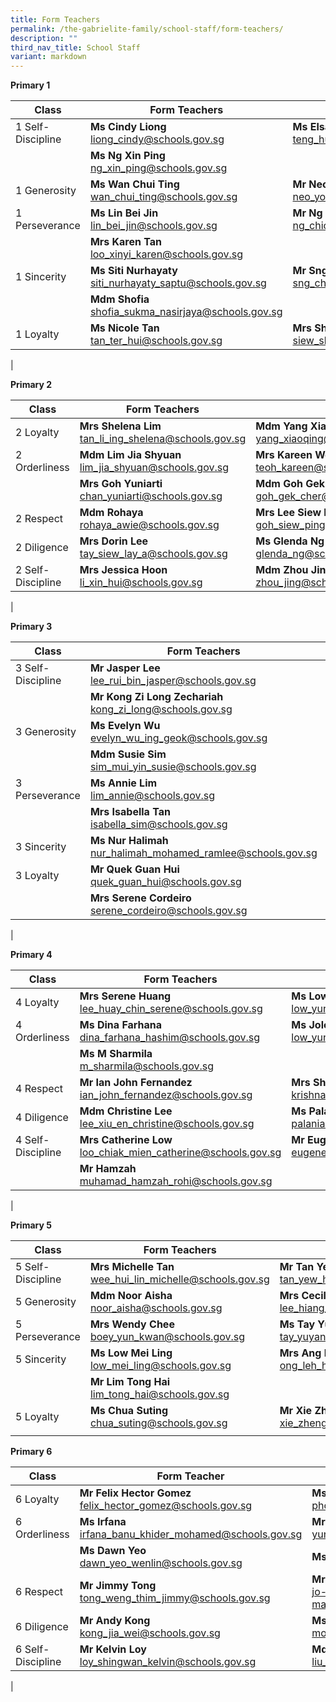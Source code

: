```yaml
---
title: Form Teachers
permalink: /the-gabrielite-family/school-staff/form-teachers/
description: ""
third_nav_title: School Staff
variant: markdown
---
```

**Primary 1**

| Class | Form Teachers | |
|---|---|---|
| 1 Self-Discipline    | **Ms Cindy Liong**<br>liong_cindy@schools.gov.sg | **Ms Elsa Teng**<br>teng_hui_khim_elsa@schools.gov.sg |
| |**Ms Ng Xin Ping**<br>ng_xin_ping@schools.gov.sg | |
| 1 Generosity | **Ms Wan Chui Ting**<br>wan_chui_ting@schools.gov.sg | **Mr Neo Yong Teck**<br>neo_yong_teck@schools.gov.sg  |
| 1 Perseverance | **Ms Lin Bei Jin**<br>lin_bei_jin@schools.gov.sg | **Mr Ng Chiong Hoe**<br>ng_chiong_hoe@schools.gov.sg |
| | **Mrs Karen Tan**<br>loo_xinyi_karen@schools.gov.sg | |
| 1 Sincerity | **Ms Siti Nurhayaty**<br>siti_nurhayaty_saptu@schools.gov.sg | **Mr Sng Cheng Kiang**<br>sng_cheng_kiang@schools.gov.sg |
| | **Mdm Shofia**<br>shofia_sukma_nasirjaya@schools.gov.sg |
| 1 Loyalty | **Ms Nicole Tan**<br>tan_ter_hui@schools.gov.sg | **Mrs Sheryl Toh**<br>siew_sheryl@schools.gov.sg |
|

**Primary 2** 

| Class | Form Teachers | |
|---|---|---|
| 2 Loyalty | **Mrs Shelena Lim**<br>tan_li_ing_shelena@schools.gov.sg | **Mdm Yang Xiaoqing**<br>yang_xiaoqing@schools.gov.sg |
| 2 Orderliness | **Mdm Lim Jia Shyuan**<br>lim_jia_shyuan@schools.gov.sg | **Mrs Kareen Wong**<br>teoh_kareen@schools.gov.sg |
| | **Mrs Goh Yuniarti**<br>chan_yuniarti@schools.gov.sg | **Mdm Goh Gek Cher**<br>goh_gek_cher@schools.gov.sg |
| 2 Respect | **Mdm Rohaya**<br>rohaya_awie@schools.gov.sg | **Mrs Lee Siew Ping**<br>goh_siew_ping@schools.gov.sg | |
| 2 Diligence | **Mrs Dorin Lee**<br>tay_siew_lay_a@schools.gov.sg | **Ms Glenda Ng**<br>glenda_ng@schools.gov.sg |
| 2 Self-Discipline | **Mrs Jessica Hoon**<br>li_xin_hui@schools.gov.sg | **Mdm Zhou Jing**<br>zhou_jing@schools.gov.sg |
|

**Primary 3**

| Class | Form Teachers | |
|---|---|---|
| 3 Self-Discipline | **Mr Jasper Lee**<br>lee_rui_bin_jasper@schools.gov.sg | **Mdm Chitra**<br>chitra_devi_kasiviswanathan@schools.gov.sg |
| | **Mr Kong Zi Long Zechariah**<br>kong_zi_long@schools.gov.sg | |
| 3 Generosity | **Ms Evelyn Wu**<br>evelyn_wu_ing_geok@schools.gov.sg | **Ms Ren Ting**<br>ren_ting@schools.gov.sg |
| | **Mdm Susie Sim**<br>sim_mui_yin_susie@schools.gov.sg | |
| 3 Perseverance | **Ms Annie Lim**<br>lim_annie@schools.gov.sg | **Mrs Cecilia Wong**<br>ang_lay_ngo@schools.gov.sg |
| | **Mrs Isabella Tan**<br>isabella_sim@schools.gov.sg | **Ms Lucy Tan**<br>tan_li_hiang_lucy_A@schools.gov.sg  | |
| 3 Sincerity | **Ms Nur Halimah**<br>nur_halimah_mohamed_ramlee@schools.gov.sg | **Mr Sean De Silva**<br>sean_de_silva@schools.gov.sg |
| 3 Loyalty | **Mr Quek Guan Hui**<br>quek_guan_hui@schools.gov.sg | **Mdm Nisfawati**<br>nisfawati_md_zainuddin@schools.gov.sg | 
| | **Mrs Serene Cordeiro**<br>serene_cordeiro@schools.gov.sg | |
|

**Primary 4**

| Class | Form Teachers | |
|---|---|---|
| 4 Loyalty | **Mrs Serene Huang**<br>lee_huay_chin_serene@schools.gov.sg | **Ms Low Yun Hui**<br>low_yun_hui@schools.gov.sg |
| 4 Orderliness | **Ms Dina Farhana**<br>dina_farhana_hashim@schools.gov.sg | **Ms Jolene Low**<br>low_yun_yi_jolene@schools.gov.sg |
| | **Ms M Sharmila**<br>m_sharmila@schools.gov.sg |  |
| 4 Respect | **Mr Ian John Fernandez**<br>ian_john_fernandez@schools.gov.sg | **Mrs Shankar**<br>krishnaveni_ramasamy@schools.gov.sg
| 4 Diligence | **Mdm Christine Lee**<br>lee_xiu_en_christine@schools.gov.sg | **Ms Palani**<br>palaniammal_murugiah@schools.gov.sg | |
| 4 Self-Discipline | **Mrs Catherine Low**<br>loo_chiak_mien_catherine@schools.gov.sg | **Mr Eugene Lim**<br>eugene_lim_A@schools.gov.sg |
| | **Mr Hamzah**<br>muhamad_hamzah_rohi@schools.gov.sg | |
|

**Primary 5**

| Class | Form Teachers | |
|---|---|---|
| 5 Self-Discipline | **Mrs Michelle Tan**<br>wee_hui_lin_michelle@schools.gov.sg | **Mr Tan Yew Heng**<br>tan_yew_heng@schools.gov.sg  |
| 5 Generosity | **Mdm Noor Aisha**<br>noor_aisha@schools.gov.sg | **Mrs Cecilia Koh**<br>lee_hiang_hoon_cecilia@schools.gov.sg | 
| 5 Perseverance | **Mrs Wendy Chee**<br>boey_yun_kwan@schools.gov.sg | **Ms Tay Yuyan**<br>tay_yuyan@schools.gov.sg |
| 5 Sincerity | **Ms Low Mei Ling**<br>low_mei_ling@schools.gov.sg | **Mrs Ang Leh Har**<br>ong_leh_har@schools.gov.sg |
| | **Mr Lim Tong Hai**<br>lim_tong_hai@schools.gov.sg | |
| 5 Loyalty | **Ms Chua Suting**<br>chua_suting@schools.gov.sg | **Mr Xie Zhengyang**<br>xie_zhengyang@schools.gov.sg |
| |

**Primary 6**

| Class | Form Teacher | |
|---|---|---|
| 6 Loyalty | **Mr Felix Hector Gomez**<br>felix_hector_gomez@schools.gov.sg | **Ms Yenny Phoon**<br>phoon_yin_fong_yenny@schools.gov.sg| 
| 6 Orderliness | **Ms Irfana**<br>irfana_banu_khider_mohamed@schools.gov.sg | **Mr Yung Keng Sing**<br>yung_keng_sing@schools.gov.sg | 
| | **Ms Dawn Yeo**<br>dawn_yeo_wenlin@schools.gov.sg | **Ms Nurhairiah**<br> | |
| 6 Respect | **Mr Jimmy Tong**<br>tong_weng_thim_jimmy@schools.gov.sg | **Mrs Jo-Marie Matthews**<br>jo-marie_malathi_alagu@schools.gov.sg | 
| 6 Diligence | **Mr Andy Kong**<br>kong_jia_wei@schools.gov.sg | **Ms Shirlee Moo**<br>moo_pei_san@schools.gov.sg | |
| 6 Self-Discipline | **Mr Kelvin Loy**<br>loy_shingwan_kelvin@schools.gov.sg | **Mdm Liu Yi Lei, Lily**<br>liu_yi_lei_lily@schools.gov.sg |
|